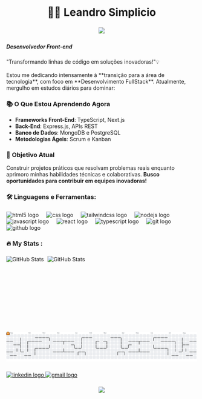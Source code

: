 <h1 align="center">👨‍💻 Leandro Simplicio</h1>

###

<div align="center">
  <img height="150" src="https://media.giphy.com/media/M9gbBd9nbDrOTu1Mqx/giphy.gif"  />
</div>

###

<h5 align="left">Desenvolvedor Front-end</h5>

###

<p align="left">"Transformando linhas de código em soluções inovadoras!"💡<br><br>Estou me dedicando intensamente à **transição para a área de tecnologia**, com foco em **Desenvolvimento FullStack**. Atualmente, mergulho em estudos diários para dominar:</p>

###

### 📚 **O Que Estou Aprendendo Agora**
- **Frameworks Front-End**: TypeScript, Next.js
- **Back-End**: Express.js, APIs REST
- **Banco de Dados**: MongoDB e PostgreSQL
- **Metodologias Ágeis**: Scrum e Kanban

### 🎯 **Objetivo Atual**
Construir projetos práticos que resolvam problemas reais enquanto aprimoro minhas habilidades técnicas e colaborativas. **Busco oportunidades para contribuir em equipes inovadoras!**
<br>

###

<h3 align="left">🛠 Linguagens e Ferramentas:</h3>

###

<div align="left">
  <img src="https://cdn.jsdelivr.net/gh/devicons/devicon/icons/html5/html5-original.svg" height="40" alt="html5 logo"  />
  <img width="12" />
  <img src="https://cdn.jsdelivr.net/gh/devicons/devicon/icons/css3/css3-original.svg" height="40" alt="css logo"  />
  <img width="12" />
  <img src="https://cdn.jsdelivr.net/gh/devicons/devicon/icons/tailwindcss/tailwindcss-original-wordmark.svg" height="40" alt="tailwindcss logo"  />
  <img width="12" />
  <img src="https://cdn.jsdelivr.net/gh/devicons/devicon/icons/nodejs/nodejs-original.svg" height="40" alt="nodejs logo"  />
  <img width="12" />
  <img src="https://cdn.jsdelivr.net/gh/devicons/devicon/icons/javascript/javascript-original.svg" height="40" alt="javascript logo"  />
  <img width="12" />
  <img src="https://cdn.jsdelivr.net/gh/devicons/devicon/icons/react/react-original.svg" height="40" alt="react logo"  />
  <img width="12" />
  <img src="https://cdn.jsdelivr.net/gh/devicons/devicon/icons/typescript/typescript-original.svg" height="40" alt="typescript logo"  />
  <img width="12" />
  <img src="https://cdn.jsdelivr.net/gh/devicons/devicon/icons/git/git-original.svg" height="40" alt="git logo"  />
  <img width="12" />
  <img src="https://cdn.jsdelivr.net/gh/devicons/devicon/icons/github/github-original.svg" height="40" alt="github logo"  />
</div>

###

<h3 align="left">🔥   My Stats :</h3>

###

<img 
    align="left" 
    alt="GitHub Stats" 
    height="200" 
    style="padding-right: 10px;" 
    src="https://github-readme-stats.vercel.app/api?username=LeandroSimplicio&show_icons=true&theme=radical&include_all_commits=true&locale=pt-br" 
  />

<img 
      align="left" 
      alt="GitHub Stats" 
      height="200" 
      src="https://github-readme-stats.vercel.app/api/top-langs/?username=LeandroSimplicio&theme=tokyonight&layout=compact&custom_title=Tecnologias&langs_count=9" 
  />

<br>

###

<picture>
  <source media="(prefers-color-scheme: dark)" srcset="https://raw.githubusercontent.com/LeandroSImplicio/LeandroSImplicio/output/pacman-contribution-graph-dark.svg">
  <source media="(prefers-color-scheme: light)" srcset="https://raw.githubusercontent.com/LeandroSImplicio/LeandroSImplicio/output/pacman-contribution-graph.svg">
  <img alt="pacman contribution graph" src="https://raw.githubusercontent.com/LeandroSImplicio/LeandroSImplicio/output/pacman-contribution-graph.svg">
</picture>

###

<div align="left">
  <a href="www.linkedin.com/in/leandro-simplicio" target="_blank">
    <img src="https://raw.githubusercontent.com/maurodesouza/profile-readme-generator/master/src/assets/icons/social/linkedin/default.svg" width="52" height="40" alt="linkedin logo"  />
  </a>
  <a href="mailto:leandro.simpliciio@gmail.com" target="_blank">
    <img src="https://raw.githubusercontent.com/maurodesouza/profile-readme-generator/master/src/assets/icons/social/gmail/default.svg" width="52" height="40" alt="gmail logo"  />
  </a>
</div>

###

<div align="center">
  <img src="https://visitor-badge.laobi.icu/badge?page_id=LeandroSImplicio.LeandroSImplicio&"  />
</div>

###
